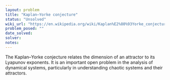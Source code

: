```yaml
---
layout: problem
title: "Kaplan–Yorke conjecture"
status: "Unsolved"
wiki_url: "https://en.wikipedia.org/wiki/Kaplan%E2%80%93Yorke_conjecture"
problem_posed: ""
date_solved:
solver:
notes:
---
```

The Kaplan–Yorke conjecture relates the dimension of an attractor to its Lyapunov exponents. It is an important open problem in the analysis of dynamical systems, particularly in understanding chaotic systems and their attractors.